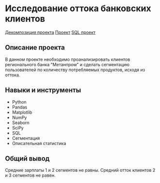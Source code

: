 # Исследование оттока банковских клиентов

[Декомпозиция проекта](https://github.com/yaricon/Portfolio/blob/main/13%20Банковские%20клиенты/Анализ%20оттока%20клиентов%20декомпозиция.ipynb)
[Проект](https://github.com/yaricon/Portfolio/blob/main/13%20Банковские%20клиенты/Анализ%20оттока%20клиентов.ipynb)
[SQL проект](https://github.com/yaricon/Portfolio/blob/main/13%20Банковские%20клиенты/Анализ%20БД%20книжного%20магазина.ipynb)

## Описание проекта

В данном проекте необходимо проанализировать клиентов регионального банка "Метанпром" и сделать сегментацию пользователей по количеству потребляемых продуктов, исходя из оттока.

## Навыки и инструменты

- Python
- Pandas
- Matplotlib
- NumPy
- Seaborn
- SciPy
- SQL
- Сегментация
- Описательная статистика


## Общий вывод

Средние зарплаты 1 и 2 сегментов не равны. Средний отток клиентов 2 и 3 сегментов не равен.

